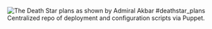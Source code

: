 ![The Death Star plans as shown by Admiral Akbar](https://raw.github.com/bttf/deathstar_plans/master/deathstar_plans.png)
#deathstar_plans
Centralized repo of deployment and configuration scripts via Puppet.

